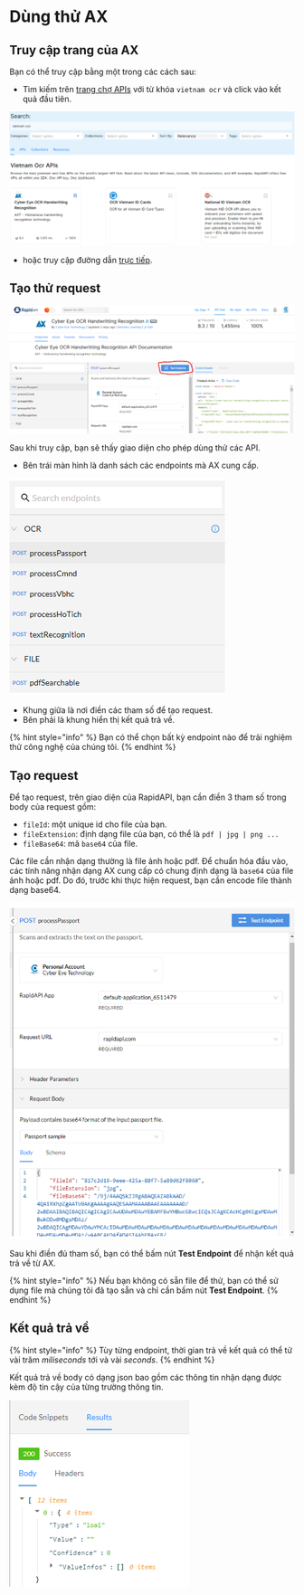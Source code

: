 # Dùng thử AX

## Truy cập trang của AX

Bạn có thể truy cập bằng một trong các cách sau:

* Tìm kiếm trên [trang chợ APIs](https://rapidapi.com/hub) với từ khóa `vietnam ocr` và click vào kết quả đầu tiên.

![Search "vietnam ocr"](<../../.gitbook/assets/image (16).png>)

* hoặc truy cập đường dẫn [trực tiếp](https://rapidapi.com/cybereyetech/api/cyber-eye-ocr-handwritting-recognition/).

## Tạo thử request

![Test endpoint](<../../.gitbook/assets/image (1).png>)

Sau khi truy cập, bạn sẽ thấy giao diện cho phép dùng thử các API.

* Bên trái màn hình là danh sách các endpoints mà AX cung cấp.

![Danh sách endpoint mà AX cung cấp trên RapidAPI](<../../.gitbook/assets/image (10).png>)

* Khung giữa là nơi điền các tham số để tạo request.
* Bên phải là khung hiển thị kết quả trả về.

{% hint style="info" %}
Bạn có thể chọn bất kỳ endpoint nào để trải nghiệm thử công nghệ của chúng tôi.
{% endhint %}

## Tạo request

Để tạo request, trên giao diện của RapidAPI, bạn cần điền 3 tham số trong body của request gồm:

* `fileId`: một unique id cho file của bạn.
* `fileExtension`: định dạng file của bạn, có thể là `pdf | jpg | png ...`
* `fileBase64`: mã `base64` của file.&#x20;

Các file cần nhận dạng thường là file ảnh hoặc pdf. Để chuẩn hóa đầu vào, các tính năng nhận dạng AX cung cấp có chung định dạng là `base64` của file ảnh hoặc pdf. Do đó, trước khi thực hiện request, bạn cần encode file thành dạng base64.

![Điền tham số request](<../../.gitbook/assets/image (5) (1).png>)

Sau khi điền đủ tham số, bạn có thể bấm nút **Test Endpoint** để nhận kết quả trả về từ AX.

{% hint style="info" %}
Nếu bạn không có sẵn file để thử, bạn có thể sử dụng file mà chúng tôi đã tạo sẵn và chỉ cần bấm nút **Test Endpoint**.
{% endhint %}

## Kết quả trả về

{% hint style="info" %}
Tùy từng endpoint, thời gian trả về kết quả có thể tử vài trăm _miliseconds_ tới và vài _seconds_.
{% endhint %}

Kết quả trả về body có dạng json bao gồm các thông tin nhận dạng được kèm độ tin cậy của từng trường thông tin.

![response's body](<../../.gitbook/assets/image (4) (1).png>)
